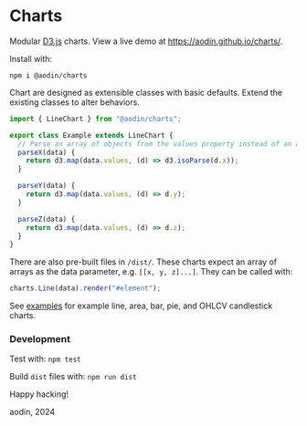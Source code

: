Charts
======

Modular [D3.js](https://d3js.org) charts. View a live demo at https://aodin.github.io/charts/.

Install with:

```
npm i @aodin/charts
```

Chart are designed as extensible classes with basic defaults. Extend the existing classes to alter behaviors.

```js
import { LineChart } from "@aodin/charts";

export class Example extends LineChart {
  // Parse an array of objects from the values property instead of an array of arrays
  parseX(data) {
    return d3.map(data.values, (d) => d3.isoParse(d.x));
  }

  parseY(data) {
    return d3.map(data.values, (d) => d.y);
  }

  parseZ(data) {
    return d3.map(data.values, (d) => d.z);
  }
}
```

There are also pre-built files in `/dist/`. These charts expect an array of arrays as the data parameter, e.g. `[[x, y, z]...]`. They can be called with:

```js
charts.Line(data).render("#element");
```

See [examples](/examples) for example line, area, bar, pie, and OHLCV candlestick charts.


### Development

Test with: `npm test`

Build `dist` files with: `npm run dist`

Happy hacking!

aodin, 2024
